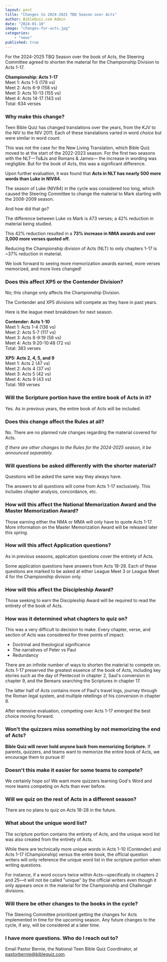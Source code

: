 ```yaml
---
layout: post
title: "Changes to 2024-2025 TBQ Season over Acts"
author: BibleQuiz.com Admin
date: "2024-01-10"
image: "changes-for-acts.jpg"
categories:
    - "news"
published: true
---
```


For the 2024-2025 TBQ Season over the book of Acts, the Steering Committee agreed to shorten the material for the Championship Division to Acts 1-17.

**Championship: Acts 1-17**  
Meet 1: Acts 1-5 (178 vs)  
Meet 2: Acts 6-9 (158 vs)  
Meet 3: Acts 10-13 (155 vs)  
Meet 4: Acts 14-17 (143 vs)  
Total: 634 verses

### Why make this change?

Teen Bible Quiz has changed translations over the years, from the KJV to the NIV to the NIV 2011. Each of these translations varied in word _choice_ but were similar in word _count_.

This was not the case for the New Living Translation, which Bible Quiz moved to at the start of the 2022-2023 season. For the first two seasons with the NLT—Ts&Js and Romans & James— the increase in wording was negligible. But for the book of Acts, this was a significant difference.

Upon further evaluation, it was found that **Acts in NLT has nearly 500 more words than Luke in NIV84**.

The season of Luke (NIV84) in the cycle was considered too long, which caused the Steering Committee to change the material to Mark starting with the 2008-2009 season.

And how did that go?

The difference between Luke vs Mark is 473 verses; a 42% reduction in material being studied.

This 42% reduction resulted in a **73% increase in NMA awards and over 3,000 more verses quoted off.**

Reducing the Championship division of Acts (NLT) to only chapters 1-17 is ~37% reduction in material.

We look forward to seeing more memorization awards earned, more verses memorized, and more lives changed!

### Does this affect XP5 or the Contender Division?

No; this change only affects the Championship Division.

The Contender and XP5 divisions will compete as they have in past years.

Here is the league meet breakdown for next season.

**Contender: Acts 1-10**  
Meet 1: Acts 1-4 (136 vs)  
Meet 2: Acts 5-7 (117 vs)  
Meet 3: Acts 8-9:19 (58 vs)  
Meet 4: Acts 9:20-10:48 (72 vs)  
Total: 383 verses

**XP5: Acts 2, 4, 5, and 9**  
Meet 1: Acts 2 (47 vs)  
Meet 2: Acts 4 (37 vs)  
Meet 3: Acts 5 (42 vs)  
Meet 4: Acts 9 (43 vs)  
Total: 169 verses

### Will the Scripture portion have the entire book of Acts in it?

Yes. As in previous years, the entire book of Acts will be included.

### Does this change affect the Rules at all?

No. There are no planned rule changes regarding the material covered for Acts.

_If there are other changes to the Rules for the 2024-2025 season, it be announced separately._

### Will questions be asked differently with the shorter material?

Questions will be asked the same way they always have.

The answers to all questions will come from Acts 1-17 exclusively. This includes chapter analysis, concordance, etc.

### How will this affect the National Memorization Award and the Master Memorization Award?

Those earning either the NMA or MMA will only have to quote Acts 1-17. More information on the Master Memorization Award will be released later this spring.

### How will this affect Application questions?

As in previous seasons, application questions cover the entirety of Acts.

Some application questions have answers from Acts 18-28. Each of these questions are marked to be asked at either League Meet 3 or League Meet 4 for the Championship division only.

### How will this affect the Discipleship Award?

Those seeking to earn the Discipleship Award will be required to read the entirety of the book of Acts.

### How was it determined what chapters to quiz on?

This was a very difficult to decision to make. Every chapter, verse, and section of Acts was considered for three points of impact:

-   Doctrinal and theological significance
-   The narratives of Peter vs Paul
-   Redundancy

There are an infinite number of ways to shorten the material to compete on. Acts 1-17 preserved the greatest essence of the book of Acts, including key stories such as the day of Pentecost in chapter 2, Saul's conversion in chapter 9, and the Bereans searching the Scriptures in chapter 17.

The latter half of Acts contains more of Paul's travel logs, journey through the Roman legal system, and multiple retellings of his conversion in chapter 9.

After extensive evaluation, competing over Acts 1-17 emerged the best choice moving forward.

### Won't the quizzers miss something by not memorizing the end of Acts?

**Bible Quiz will never hold anyone back from memorizing Scripture.** If parents, quizzers, and teams want to memorize the entire book of Acts, we encourage them to pursue it!

### Doesn't this make it easier for some teams to compete?

We certainly hope so! We want more quizzers learning God's Word and more teams competing on Acts than ever before.

### Will we quiz on the rest of Acts in a different season?

There are no plans to quiz on Acts 18-28 in the future.

### What about the unique word list?

The scripture portion contains the entirety of Acts, and the unique word list was also created from the entirety of Acts.

While there are technically more unique words in Acts 1-10 (Contender) and Acts 1-17 (Championship) versus the entire book, the official question writers will only reference the unique word list in the scripture portion when writing questions.

For instance, if a word occurs twice within Acts—specifically in chapters 2 and 25—it will not be called "unique" by the official writers even though it only appears once in the material for the Championship and Challenger divisions.

### Will there be other changes to the books in the cycle?

The Steering Committee prioritized getting the changes for Acts implemented in time for the upcoming season. Any future changes to the cycle, if any, will be considered at a later time.

### I have more questions. Who do I reach out to?

Email Pastor Bernie, the National Teen Bible Quiz Coordinator, at [pastorbernie@biblequiz.com](pastorbernie@biblequiz.com).
